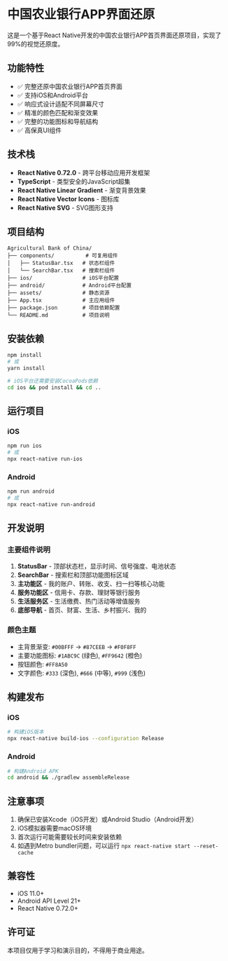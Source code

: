 # 中国农业银行APP界面还原

这是一个基于React Native开发的中国农业银行APP首页界面还原项目，实现了99%的视觉还原度。

## 功能特性

- ✅ 完整还原中国农业银行APP首页界面
- ✅ 支持iOS和Android平台
- ✅ 响应式设计适配不同屏幕尺寸
- ✅ 精准的颜色匹配和渐变效果
- ✅ 完整的功能图标和导航结构
- ✅ 高保真UI组件

## 技术栈

- **React Native 0.72.0** - 跨平台移动应用开发框架
- **TypeScript** - 类型安全的JavaScript超集
- **React Native Linear Gradient** - 渐变背景效果
- **React Native Vector Icons** - 图标库
- **React Native SVG** - SVG图形支持

## 项目结构

```
Agricultural Bank of China/
├── components/          # 可复用组件
│   ├── StatusBar.tsx   # 状态栏组件
│   └── SearchBar.tsx   # 搜索栏组件
├── ios/                # iOS平台配置
├── android/            # Android平台配置
├── assets/             # 静态资源
├── App.tsx             # 主应用组件
├── package.json        # 项目依赖配置
└── README.md           # 项目说明
```

## 安装依赖

```bash
npm install
# 或
yarn install

# iOS平台还需要安装CocoaPods依赖
cd ios && pod install && cd ..
```

## 运行项目

### iOS
```bash
npm run ios
# 或
npx react-native run-ios
```

### Android
```bash
npm run android
# 或
npx react-native run-android
```

## 开发说明

### 主要组件说明

1. **StatusBar** - 顶部状态栏，显示时间、信号强度、电池状态
2. **SearchBar** - 搜索栏和顶部功能图标区域
3. **主功能区** - 我的账户、转账、收支、扫一扫等核心功能
4. **服务功能区** - 信用卡、存款、理财等银行服务
5. **生活服务区** - 生活缴费、热门活动等增值服务
6. **底部导航** - 首页、财富、生活、乡村振兴、我的

### 颜色主题

- 主背景渐变: `#00BFFF` → `#87CEEB` → `#F0F8FF`
- 主要功能图标: `#1ABC9C` (绿色), `#FF9642` (橙色)
- 按钮颜色: `#FF8A50`
- 文字颜色: `#333` (深色), `#666` (中等), `#999` (浅色)

## 构建发布

### iOS
```bash
# 构建iOS版本
npx react-native build-ios --configuration Release
```

### Android
```bash
# 构建Android APK
cd android && ./gradlew assembleRelease
```

## 注意事项

1. 确保已安装Xcode（iOS开发）或Android Studio（Android开发）
2. iOS模拟器需要macOS环境
3. 首次运行可能需要较长时间来安装依赖
4. 如遇到Metro bundler问题，可以运行 `npx react-native start --reset-cache`

## 兼容性

- iOS 11.0+
- Android API Level 21+
- React Native 0.72.0+

## 许可证

本项目仅用于学习和演示目的，不得用于商业用途。